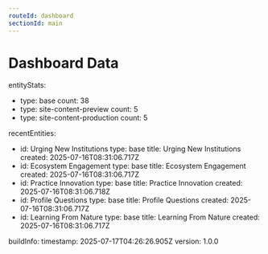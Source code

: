 ```yaml
---
routeId: dashboard
sectionId: main
---
```


# Dashboard Data

entityStats:

- type: base
  count: 38
- type: site-content-preview
  count: 5
- type: site-content-production
  count: 5

recentEntities:

- id: Urging New Institutions
  type: base
  title: Urging New Institutions
  created: 2025-07-16T08:31:06.717Z
- id: Ecosystem Engagement
  type: base
  title: Ecosystem Engagement
  created: 2025-07-16T08:31:06.717Z
- id: Practice Innovation
  type: base
  title: Practice Innovation
  created: 2025-07-16T08:31:06.718Z
- id: Profile Questions
  type: base
  title: Profile Questions
  created: 2025-07-16T08:31:06.717Z
- id: Learning From Nature
  type: base
  title: Learning From Nature
  created: 2025-07-16T08:31:06.717Z

buildInfo:
timestamp: 2025-07-17T04:26:26.905Z
version: 1.0.0
